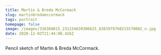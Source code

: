 ```yaml
---
title: Martin & Breda McCormack
slug: martinbredamccormack
tags: portrait
homepage: false
image: /images/336368815_231234639306615_8383979760215570002_n.jpg
date: 2020-12-02T21:44:00.426Z
---
```

Pencil sketch of Martin & Breda McCormack.
